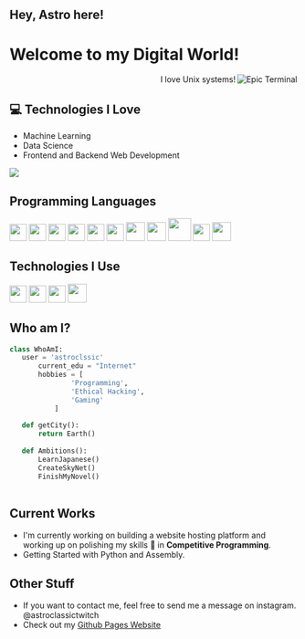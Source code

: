 ## Hey, Astro here!

<h1>Welcome to my Digital World!</h1> 

<img src = 'https://github.com/astroclassic/astroclassic/blob/master/images/terminal.gif' alt = 'Epic Terminal' align='right'/>

<div style="text-align: right">I love Unix systems!</div>

## :computer: Technologies I Love
* Machine Learning
* Data Science
* Frontend and Backend Web Development

<img src = "https://github-readme-stats.vercel.app/api/top-langs/?username=v5k&layout=compact">

## Programming Languages
<img src = 'https://github.com/astroclassic/astroclassic/blob/master/images/c-original.svg' width='30'/> <img src = 'https://github.com/astroclassic/astroclassic/blob/master/images/cpp.svg' width='30'/> <img src = 'https://github.com/astroclassic/astroclassic/blob/master/images/python2.png' height='30'/>  <img src = 'https://github.com/astroclassic/astroclassic/blob/master/images/html.svg' width='30'/> <img src = 'https://github.com/astroclassic/astroclassic/blob/master/images/css.svg' width='30'/> <img src = 'https://github.com/astroclassic/astroclassic/blob/master/images/js.svg' width='30'/> <img src = 'https://github.com/astroclassic/astroclassic/blob/master/images/bootstrap.svg' width='33'/> <img src = 'https://github.com/astroclassic/astroclassic/blob/master/images/dart.svg' width='33'/> <img src = 'https://github.com/astroclassic/astroclassic/blob/master/images/php.svg' width='40'/>
 <img src = 'https://github.com/astroclassic/astroclassic/blob/master/images/sql.svg' width='30'/> 
 <img src = 'https://github.com/astroclassic/astroclassic/blob/master/images/bash.png' width='33'/>
 
 ## Technologies I Use
 <img src = 'https://github.com/astroclassic/astroclassic/blob/master/images/pycharm.svg' width='30'/> <img src =  'https://github.com/astroclassic/astroclassic/blob/master/images/flask.png' width='30'/> <img src = 'https://github.com/astroclassic/astroclassic/blob/master/images/git.svg' width='30'/> <img src = 'https://github.com/astroclassic/astroclassic/blob/master/images/nodejs.svg' width='33'/>
 
 ## Who am I?
 ```python
 class WhoAmI:
 	user = 'astroclssic'
		current_edu = "Internet"
		hobbies = [
				'Programming',
				'Ethical Hacking',
				'Gaming'
			]
	
	def getCity():
		return Earth()
	
	def Ambitions():
		LearnJapanese()
		CreateSkyNet()
		FinishMyNovel()
	
 ```
 
## Current Works
 * I'm currently working on building a website hosting platform and working up on polishing my skills 🌱 in **Competitive Programming**.
 * Getting Started with Python and Assembly.
 
## Other Stuff

  - If you want to contact me, feel free to send me a message on instagram. @astroclassictwitch
  - Check out my [Github Pages Website](https://astroclassic.github.io/)
